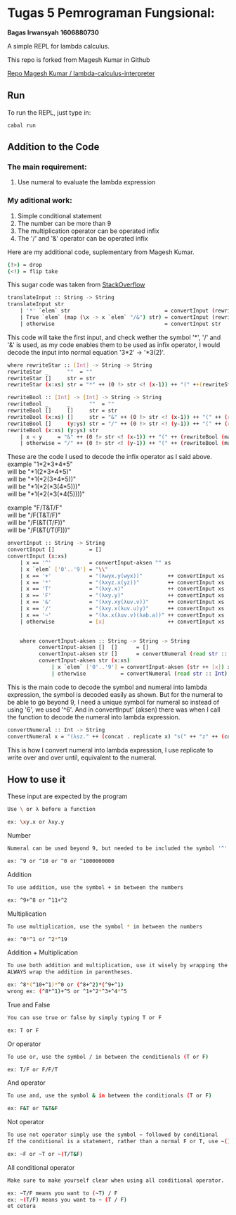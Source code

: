 # Tugas 5 Pemrograman Fungsional:

**Bagas Irwansyah**
**1606880730**

A simple REPL for lambda calculus.

This repo is forked from Magesh Kumar in Github

[Repo Magesh Kumar / lambda-calculus-interpreter](https://github.com/Ema93sh/lambda-calculus-interpreter)

## Run

To run the REPL, just type in:

    cabal run

## Addition to the Code

### The main requirement:
1. Use numeral to evaluate the lambda expression

### My aditional work:
1. Simple conditional statement
2. The number can be more than 9
3. The multiplication operator can be operated infix
4. The '/' and '&' operator can be operated infix

Here are my additional code, suplementary from Magesh Kumar.

```bash
(!>) = drop
(<!) = flip take
```
This sugar code was taken from [StackOverflow](https://stackoverflow.com/questions/4597820/does-haskell-have-list-slices-i-e-python)

```bash
translateInput :: String -> String
translateInput str
    | '*' `elem` str                              = convertInput (rewriteStar (map (\x -> x+1) (elemIndices '*' str)) str)
    | True `elem` (map (\x -> x `elem` "/&") str) = convertInput (rewriteBool (map (\x -> x+1) (elemIndices '&' str)) (map (\x -> x+1) (elemIndices '/' str)) str)
    | otherwise                                   = convertInput str
```

This code will take the first input, and check wether the symbol '\*', '/' and '&' is used, as my code enables them to be used as infix operator, I would decode the input into normal equation '3\*2' -> '*3(2)'.

```bash
where rewriteStar :: [Int] -> String -> String
rewriteStar _      ""  = ""
rewriteStar []     str = str
rewriteStar (x:xs) str = "*" ++ (0 !> str <! (x-1)) ++ "(" ++(rewriteStar (map (\a -> a - x) xs) (x !> str <! length str)) + ")"

rewriteBool :: [Int] -> [Int] -> String -> String
rewriteBool _      _      ""  = ""
rewriteBool []     []     str = str
rewriteBool (x:xs) []     str = "&" ++ (0 !> str <! (x-1)) ++ "(" ++ (rewriteBool (map (\a -> a - x) xs) [] (x !> str <! length str)) ++ ")"
rewriteBool []     (y:ys) str = "/" ++ (0 !> str <! (y-1)) ++ "(" ++ (rewriteBool [] (map (\a -> a - y) ys) (y !> str <! length str)) ++ ")"
rewriteBool (x:xs) (y:ys) str
    | x < y     = "&" ++ (0 !> str <! (x-1)) ++ "(" ++ (rewriteBool (map (\a -> a - x) xs) (map (\a -> a - x) (y:ys)) (x !> str <! length str)) ++ ")"
    | otherwise = "/" ++ (0 !> str <! (y-1)) ++ "(" ++ (rewriteBool (map (\a -> a - y) (x:xs)) (map (\a -> a - y) ys) (y !> str <! length str)) ++ ")"
```

These are the code I used to decode the infix operator as I said above.<br/>
example "1\*2\*3\*4\*5"<br/>
will be "*1(2\*3\*4\*5)"<br/>
will be "*1(*2(3\*4\*5))"<br/>
will be "*1(*2(*3(4\*5)))"<br/>
will be "*1(*2(*3(*4(5))))"<br/>

example "F/T&T/F"<br/>
will be "/F(T&T/F)"<br/>
will be "/F(&T(T/F))"<br/>
will be "/F(&T(/T(F)))"<br/>

```bash
onvertInput :: String -> String
convertInput []           = []
convertInput (x:xs) 
    | x == '^'            = convertInput-aksen "" xs
    | x `elem` ['0'..'9'] = "\\"
    | x == '+'            = "(λwyx.y(wyx))"        ++ convertInput xs
    | x == '*'            = "(λxyz.x(yz))"         ++ convertInput xs
    | x == 'T'            = "(λxy.x)"              ++ convertInput xs
    | x == 'F'            = "(λxy.y)"              ++ convertInput xs
    | x == '&'            = "(λxy.xy(λuv.v))"      ++ convertInput xs
    | x == '/'            = "(λxy.x(λuv.u)y)"      ++ convertInput xs
    | x == '~'            = "(λx.x(λuv.v)(λab.a))" ++ convertInput xs
    | otherwise           = [x]                    ++ convertInput xs

        
    where convertInput-aksen :: String -> String -> String
          convertInput-aksen []  []      = []
          convertInput-aksen str []      = convertNumeral (read str :: Int)
          convertInput-aksen str (x:xs)
              | x `elem` ['0'..'9'] = convertInput-aksen (str ++ [x]) xs
              | otherwise           = convertNumeral (read str :: Int) ++ convertInput (x:xs)
```

This is the main code to decode the symbol and numeral into lambda expression, the symbol is decoded easily as shown. But for the numeral to be able to go beyond 9, I need a unique symbol for numeral so instead of using '6', we used '^6'. And in convertInput' (aksen) there was when I call the function to decode the numeral into lambda expression.

```bash
convertNumeral :: Int -> String
convertNumeral x = "(λsz." ++ (concat . replicate x) "s(" ++ "z" ++ (concat . replicate (x + 1)) ")"
```

This is how I convert numeral into lambda expression, I use replicate to write over and over until, equivalent to the numeral.

## How to use it

These input are expected by the program
```bash
Use \ or λ before a function

ex: \xy.x or λxy.y
```
Number
```bash
Numeral can be used beyond 9, but needed to be included the symbol '^' before.

ex: ^9 or ^10 or ^0 or ^1000000000
```

Addition
```bash
To use addition, use the symbol + in between the numbers

ex: ^9+^8 or ^11+^2
```

Multiplication
```bash
To use multiplication, use the symbol * in between the numbers

ex: ^0*^1 or ^2*^19
```

Addition + Multiplication
```bash
To use both addition and multiplication, use it wisely by wrapping the addition in parentheses.
ALWAYS wrap the addition in parentheses.

ex: ^8*(^10+^1)*^0 or (^8+^2)*(^9+^1)
wrong ex: (^8*^1)+^5 or ^1+^2*^3+^4*^5
```

True and False
```bash
You can use true or false by simply typing T or F

ex: T or F
```

Or operator
```bash
To use or, use the symbol / in between the conditionals (T or F)

ex: T/F or F/F/T
```

And operator
```bash
To use and, use the symbol & in between the conditionals (T or F)

ex: F&T or T&T&F
```

Not operator
```bash
To use not operator simply use the symbol ~ followed by conditional
If the conditional is a statement, rather than a normal F or T, use ~()

ex: ~F or ~T or ~(T/T&F)
```

All conditional operator
```bash
Make sure to make yourself clear when using all conditional operator.

ex: ~T/F means you want to (~T) / F
ex: ~(T/F) means you want to ~ (T / F)
et cetera
```